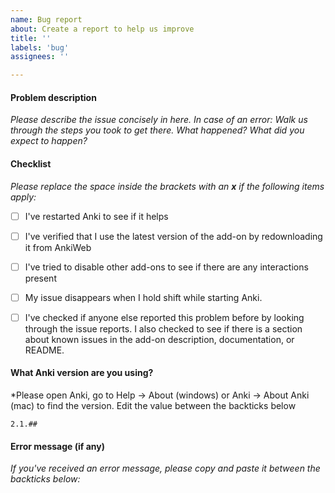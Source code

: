```yaml
---
name: Bug report
about: Create a report to help us improve
title: ''
labels: 'bug'
assignees: ''

---
```


#### Problem description

*Please describe the issue concisely in here. In case of an error: Walk us through the steps you took to get there. What happened? What did you expect to happen?*


#### Checklist

*Please replace the space inside the brackets with an **x** if the following items apply:*

 - [ ] I've restarted Anki to see if it helps
 - [ ] I've verified that I use the latest version of the add-on by redownloading it from AnkiWeb
 - [ ] I've tried to disable other add-ons to see if there are any interactions present
 - [ ] My issue disappears when I hold shift while starting Anki.
 - [ ] I've checked if anyone else reported this problem before by looking through the issue reports. I also checked to see if there is a section about known issues in the add-on description, documentation, or README.
 

#### What Anki version are you using?

*Please open Anki, go to Help → About (windows) or Anki → About Anki (mac) to find the version. Edit the value between the backticks below

```
2.1.##
```

#### Error message (if any)

*If you've received an error message, please copy and paste it between the backticks below:*


```

```
